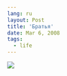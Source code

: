 ```yaml
---
lang: ru
layout: Post
title: 'Братья'
date: Mar 6, 2008
tags:
  - life
---
```


![](/images/blog/sapegin-artem-20d-2007-06-12-369-6920.jpg)
